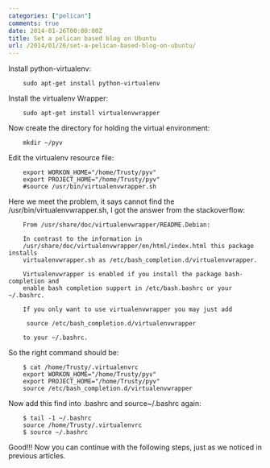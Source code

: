 ```yaml
---
categories: ["pelican"]
comments: true
date: 2014-01-26T00:00:00Z
title: Set a pelican based blog on Ubuntu
url: /2014/01/26/set-a-pelican-based-blog-on-ubuntu/
---
```


Install python-virtualenv:

```
	sudo apt-get install python-virtualenv

```
Install the virtualenv Wrapper:

```
	sudo apt-get install virtualenvwrapper

```
Now create the directory for holding the virtual environment:

```
	mkdir ~/pyv

```
Edit the virtualenv resource file:

```
	export WORKON_HOME="/home/Trusty/pyv"
	export PROJECT_HOME="/home/Trusty/pyv"
	#source /usr/bin/virtualenvwrapper.sh

```
Here we meet the problem, it says cannot find the /usr/bin/virtualenvwrapper.sh, I got the answer from the stackoverflow: 

```
	From /usr/share/doc/virtualenvwrapper/README.Debian:
	
	In contrast to the information in
	/usr/share/doc/virtualenvwrapper/en/html/index.html this package installs
	virtualenvwrapper.sh as /etc/bash_completion.d/virtualenvwrapper.
	
	Virtualenvwrapper is enabled if you install the package bash-completion and
	enable bash completion support in /etc/bash.bashrc or your ~/.bashrc.
	
	If you only want to use virtualenvwrapper you may just add
	
	 source /etc/bash_completion.d/virtualenvwrapper
	
	to your ~/.bashrc.

```
So the right command should be: 

```
	$ cat /home/Trusty/.virtualenvrc 
	export WORKON_HOME="/home/Trusty/pyv"
	export PROJECT_HOME="/home/Trusty/pyv"
	source /etc/bash_completion.d/virtualenvwrapper

```
Now add this find into .bashrc and source~/.bashrc again:

```
	$ tail -1 ~/.bashrc 
	source /home/Trusty/.virtualenvrc
	$ source ~/.bashrc	

```
Good!!! Now you can continue with the following steps, just as we noticed in previous articles. 
